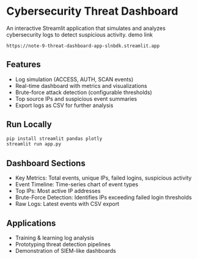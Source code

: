 # Cybersecurity Threat Dashboard

An interactive Streamlit application that simulates and analyzes cybersecurity logs to detect suspicious activity.
demo link 
```
https://note-9-threat-dashboard-app-slnbdk.streamlit.app
```
## Features
- Log simulation (ACCESS, AUTH, SCAN events)
- Real-time dashboard with metrics and visualizations
- Brute-force attack detection (configurable thresholds)
- Top source IPs and suspicious event summaries
- Export logs as CSV for further analysis

## Run Locally
```bash
pip install streamlit pandas plotly
streamlit run app.py
```
## Dashboard Sections
- Key Metrics: Total events, unique IPs, failed logins, suspicious activity
- Event Timeline: Time-series chart of event types
- Top IPs: Most active IP addresses
- Brute-Force Detection: Identifies IPs exceeding failed login thresholds
- Raw Logs: Latest events with CSV export

## Applications
- Training & learning log analysis
- Prototyping threat detection pipelines
- Demonstration of SIEM-like dashboards
